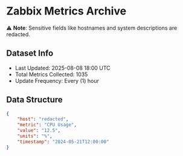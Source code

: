 # Zabbix Metrics Archive

⚠️ **Note**: Sensitive fields like hostnames and system descriptions are redacted.

## Dataset Info
- Last Updated: 2025-08-08 18:00 UTC
- Total Metrics Collected: 1035
- Update Frequency: Every (1) hour

## Data Structure
```json
{
    "host": "redacted",
    "metric": "CPU Usage",
    "value": "12.5",
    "units": "%",
    "timestamp": "2024-05-21T12:00:00"
}
```
